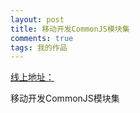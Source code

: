 ```yaml
---
layout: post
title: 移动开发CommonJS模块集
comments: true
tags: 我的作品
---
```


[线上地址：](http://kylar.cn/CommonLib)
 
移动开发CommonJS模块集




